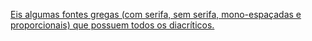 
[Eis algumas fontes gregas (com serifa, sem serifa, mono-espaçadas e proporcionais) que possuem todos os diacríticos.](https://www.dropbox.com/sh/nh3o247ha3grrxo/AACX9n56cu-d45ko8OjJX37ya?dl=0)
